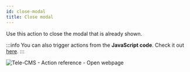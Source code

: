 ```yaml
---
id: close-modal
title: Close modal
---
```


Use this action to close the modal that is already shown.

:::info
You can also trigger actions from the **JavaScript code**. Check it out [here](/docs/how-to/run-actions-from-runjs).
:::

<div style={{textAlign: 'center'}}>

![Tele-CMS - Action reference - Open webpage](/img/actions/closemodal/closemodal.png)

</div>

